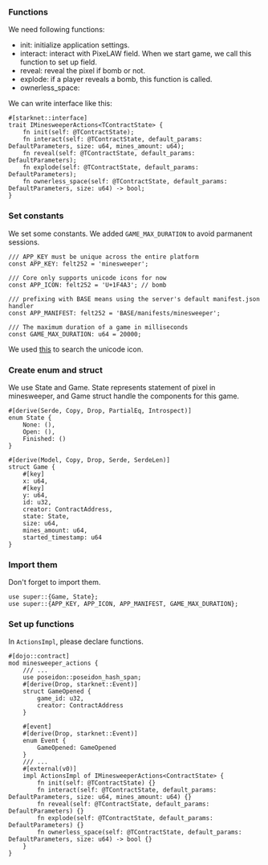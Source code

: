 ### Functions
We need following functions:
- init: initialize application settings.
- interact: interact with PixeLAW field. When we start game, we call this function to set up field.
- reveal: reveal the pixel if bomb or not.
- explode: if a player reveals a bomb, this function is called.
- ownerless_space: 

We can write interface like this:
```rust,ignore
#[starknet::interface]
trait IMinesweeperActions<TContractState> {
    fn init(self: @TContractState);
    fn interact(self: @TContractState, default_params: DefaultParameters, size: u64, mines_amount: u64);
    fn reveal(self: @TContractState, default_params: DefaultParameters);
    fn explode(self: @TContractState, default_params: DefaultParameters);
    fn ownerless_space(self: @TContractState, default_params: DefaultParameters, size: u64) -> bool;
}
```

### Set constants
We set some constants. We added `GAME_MAX_DURATION` to avoid parmanent sessions.
```rust,ignore
/// APP_KEY must be unique across the entire platform
const APP_KEY: felt252 = 'minesweeper';

/// Core only supports unicode icons for now
const APP_ICON: felt252 = 'U+1F4A3'; // bomb

/// prefixing with BASE means using the server's default manifest.json handler
const APP_MANIFEST: felt252 = 'BASE/manifests/minesweeper';

/// The maximum duration of a game in milliseconds
const GAME_MAX_DURATION: u64 = 20000;
```

We used [this](http://xahlee.info/comp/unicode_index.html?q=bom) to search the unicode icon.

### Create enum and struct

We use State and Game. State represents statement of pixel in minesweeper, and Game struct handle the components for this game.

```rust,ignore
#[derive(Serde, Copy, Drop, PartialEq, Introspect)]
enum State {
    None: (),
    Open: (),
    Finished: ()
}

#[derive(Model, Copy, Drop, Serde, SerdeLen)]
struct Game {
    #[key]
    x: u64,
    #[key]
    y: u64,
    id: u32,
    creator: ContractAddress,
    state: State,
    size: u64,
    mines_amount: u64,
    started_timestamp: u64
}  
```

### Import them
Don't forget to import them.
```rust,ignore
use super::{Game, State};
use super::{APP_KEY, APP_ICON, APP_MANIFEST, GAME_MAX_DURATION};
```

### Set up functions
In `ActionsImpl`, please declare functions.
```rust,ignore
#[dojo::contract]
mod minesweeper_actions {
    /// ...
    use poseidon::poseidon_hash_span;
    #[derive(Drop, starknet::Event)]
    struct GameOpened {
        game_id: u32,
        creator: ContractAddress
    }

    #[event]
    #[derive(Drop, starknet::Event)]
    enum Event {
        GameOpened: GameOpened
    }
    /// ...
    #[external(v0)]
    impl ActionsImpl of IMinesweeperActions<ContractState> {
        fn init(self: @TContractState) {}
        fn interact(self: @TContractState, default_params: DefaultParameters, size: u64, mines_amount: u64) {}
        fn reveal(self: @TContractState, default_params: DefaultParameters) {}
        fn explode(self: @TContractState, default_params: DefaultParameters) {}
        fn ownerless_space(self: @TContractState, default_params: DefaultParameters, size: u64) -> bool {}
    }
}
```